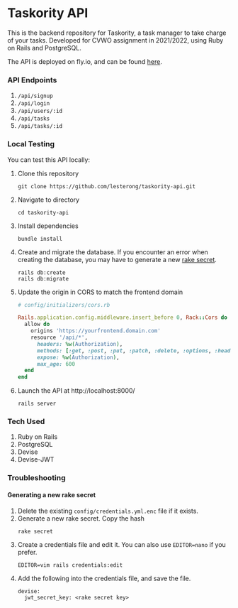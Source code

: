# Taskority API
This is the backend repository for Taskority, a task manager to take charge of your tasks. Developed for CVWO assignment in 2021/2022, using Ruby on Rails and PostgreSQL.

The API is deployed on fly.io, and can be found [here](https://taskority-api.fly.dev/).

### API Endpoints
1. `/api/signup`
2. `/api/login`
3. `/api/users/:id`
4. `/api/tasks`
5. `/api/tasks/:id`

### Local Testing
You can test this API locally:
1. Clone this repository
    ```
    git clone https://github.com/lesterong/taskority-api.git
    ```
2. Navigate to directory
    ```
    cd taskority-api
    ```
3. Install dependencies
    ```
    bundle install
    ```
4. Create and migrate the database. If you encounter an error when creating the database, you may have to generate a new [rake secret](#generating-a-new-rake-secret).
    ```
    rails db:create
    rails db:migrate
    ```
5. Update the origin in CORS to match the frontend domain
    ```ruby
    # config/initializers/cors.rb
    
    Rails.application.config.middleware.insert_before 0, Rack::Cors do
      allow do
        origins 'https://yourfrontend.domain.com'
        resource '/api/*',
          headers: %w(Authorization),
          methods: [:get, :post, :put, :patch, :delete, :options, :head],
          expose: %w(Authorization),
          max_age: 600
      end
    end
    ```
6. Launch the API at http://localhost:8000/
    ```
    rails server
    ```

### Tech Used
1. Ruby on Rails
2. PostgreSQL
3. Devise
4. Devise-JWT

### Troubleshooting

#### Generating a new rake secret
1. Delete the existing `config/credentials.yml.enc` file if it exists.
2. Generate a new rake secret. Copy the hash
   ```
   rake secret
   ```
3. Create a credentials file and edit it. You can also use `EDITOR=nano` if you prefer.
   ```
   EDITOR=vim rails credentials:edit
   ```
4. Add the following into the credentials file, and save the file.
   ```
   devise:
     jwt_secret_key: <rake secret key> 
   ```
